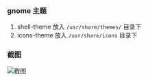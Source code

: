 ### gnome 主题

1. shell-theme 放入 `/usr/share/themes/` 目录下
2. icons-theme 放入 `/usr/share/icons` 目录下

### 截图

![截图](/bf.png)
